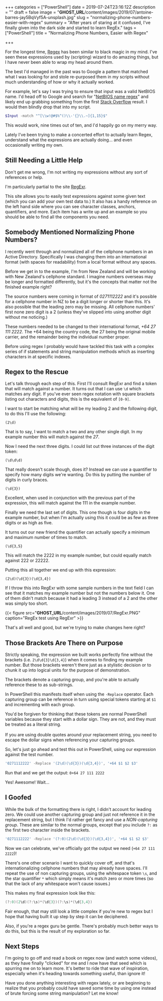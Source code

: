 +++
categories = ["PowerShell"]
date = 2019-07-24T23:16:12Z
description = ""
draft = false
image = "__GHOST_URL__/content/images/2019/07/antoine-barres-jay5BqVyf5A-unsplash.jpg"
slug = "normalizing-phone-numbers-easier-with-regex"
summary = "After years of staring at it confused, I've finally given into the dark side and started to learn RegEx."
tags = ["PowerShell"]
title = "Normalizing Phone Numbers, Easier with Regex"

+++


For the longest time, [Regex](https://en.wikipedia.org/wiki/Regular_expression) has been similar to black magic in my mind. I've seen these expressions used by (scripting) wizard to do amazing things, but I have never been able to wrap my head around them.

The best I'd managed in the past was to Google a pattern that matched what I was looking for and stole re-purposed them in my scripts without much understanding of how or why it actually worked.

For example, let's say I was trying to ensure that input was a valid NetBIOS name. I'd head off to Google and search for "[NetBIOS name regex](http://lmgtfy.com/?q=NetBIOS+name+regex)" and likely end up grabbing something from the first [Stack Overflow](https://stackoverflow.com/questions/24095272/netbios-name-regular-expression) result. I would then blindly drop that into my script.

```powershell
$Input -match "^[\\w!@#$%^()\\-'{}\\.~]{1,15}$"
```

This would work, nine times out of ten, and I'd happily go on my merry way.

Lately I've been trying to make a concerted effort to actually learn Regex, understand what the expressions are actually doing... and even occasionally writing my own.

## Still Needing a Little Help

Don't get me wrong, I'm not writing my expressions without any sort of references or help.

I'm particularly partial to the site [RegExr](https://regexr.com/).

This site allows you to easily test expressions against some given text (which you can add your own test data to.) It also has a handy reference on the left hand side where you can see character classes, anchors, quantifiers, and more. Each item has a write up and an example so you should be able to find all the components you need.

## Somebody Mentioned Normalizing Phone Numbers?

I recently went through and normalized all of the cellphone numbers in an Active Directory. Specifically I was changing them into an international format (with spaces for readability) from a local format without any spaces.

Before we get in to the example, I'm from New Zealand and will be working with New Zealand's cellphone standard. I imagine numbers overseas may be longer and formatted differently, but it's the concepts that matter not the finished example right?

The source numbers were coming in format of _0271112222_ and it's possible for a cellphone number in NZ to be a digit longer or shorter than this. It's also possible that the leading zero may be missing. All cellphone numbers' first none zero digit is a 2 (unless they've slipped into using another digit without me noticing.)

These numbers needed to be changed to their international format, _+64 27 111 2222_. The +64 being the country code, the 27 being the original mobile carrier, and the remainder being the individual number proper.

Before using regex I probably would have tackled this task with a complex series of if statements and string manipulation methods which as inserting characters in at specific indexes.

## Regex to the Rescue

Let's talk through each step of this. First I'll consult RegExr and find a token that will match against a number. It turns out that I can use `\d` which matches any digit. If you've ever seen regex notation with square brackets listing out characters and digits, this is the equivalent of `[0-9]`.

I want to start be matching what will be my leading 2 and the following digit, to do this I'll use the following:

```
(2\d)
```

That is to say, I want to match a two and any other single digit. In my example number this will match against the _27_.

Now I need the next three digits. I could list out three instances of the digit token:

```
(\d\d\d)
```

That really doesn't scale though, does it? Instead we can use a quantifier to specify how many digits we're wanting. Do this by putting the number of digits in curly braces.

```
(\d{3})
```

Excellent, when used in conjunction with the previous part of the expression, this will match against the 111 in the example number.

Finally we need the last set of digits. This one though is four digits in the example number, but when I'm actually using this it could be as few as three digits or as high as five.

It turns out our new friend the quantifier can actually specify a minimum and maximum number of times to match.

```
(\d{3,5}
```

This will match the 2222 in my example number, but could equally match against 222 or 22222.

Putting this all together we end up with this expression:

```
(2\d)(\d{3})(\d{3,4})
```

If I throw this into RegExr with some sample numbers in the text field I can see that it matches my example number but not the numbers below it. One of them didn't match because it had a leading 3 instead of a 2 and the other was simply too short.

{{< figure src="__GHOST_URL__/content/images/2019/07/RegExr.PNG" caption="RegEx test using RegExr" >}}

That's all well and good, but we're trying to make changes here right?

## Those Brackets Are There on Purpose

Strictly speaking, the expression we built works perfectly fine without the brackets (i.e. `2\d\d{3}\d{3,4}`) when it comes to finding my example number. But those brackets weren't there just as a stylistic decision or to chunk it up into logical units for the purpose of demonstration.

The brackets denote a capturing group, and you're able to actually reference these to as sub-strings.

In PowerShell this manifests itself when using the `-Replace` operator. Each capturing group can be reference in turn using special tokens starting at `$1` and incrementing with each group.

<p class="warning">You'd be forgiven for thinking that these tokens are normal PowerShell variables because they start with a dollar sign. They are not, and they must be treated as a literal string.
<br /><br />
If you are using double quotes around your replacement string, you need to escape the dollar signs when referencing your capturing groups.</p>

So, let's just go ahead and test this out in PowerShell, using our expression against the test number.

```powershell
'0271112222' -Replace '(2\d)(\d{3})(\d{3,4})', '+64 $1 $2 $3'
```

Run that and we get the output: `0+64 27 111 2222`

Yes! Awesome! Wait...

## I Goofed

While the bulk of the formatting there is right, I didn't account for leading zero. We could use another capturing group and just not reference it in the replacement string, but I think I'd rather get fancy and use a _NON-capturing group_. These are similar to the normal groups, except that you include `?:` as the first two character inside the brackets.

```powershell
'0271112222' -Replace '(?:0)(2\d)(\d{3})(\d{3,4})', '+64 $1 $2 $3'
```

Now we can celebrate, we've officially got the output we need (`+64 27 111 2222`)!

There's one other scenario I want to quickly cover off, and that's internationalizing cellphone numbers that may already have spaces. I'll repeat the use of non capturing groups, using the whitespace token `\s`, and the star quantifier `*` which simply means it's match zero or more times (so that the lack of any whitespace won't cause issues.)

This makes my final expression look like this:

```powershell
(?:0)(2\d)(?:\s)*(\d{3})(?:\s)*(\d{3,4})
```

Fair enough, that may still look a little complex if you're new to regex but I hope that having built it up step by step it can be deciphered.

Also, if you're a regex guru be gentle. There's probably much better ways to do this, but this is the result of my exploration so far.

## Next Steps

I'm going to go off and read a book on regex now (and watch some videos), as they have finally "clicked" for me and I now have that seed which is spurring me on to learn more. It's better to ride that wave of inspiration, especially when it's heading towards something useful, than ignore it!

Have you done anything interesting with regex lately, or are beginning to realize that you probably could have saved some time by using one instead of brute forcing some string manipulation? Let me know!

